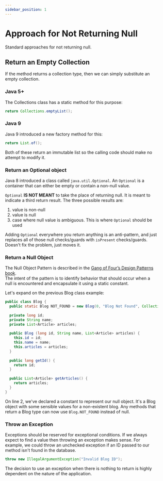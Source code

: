 ```yaml
---
sidebar_position: 1
---
```


# Approach for Not Returning Null
Standard approaches for not returning null.

## Return an Empty Collection
If the method returns a collection type, then we can simply substitute an empty collection.

### Java 5+
The Collections class has a static method for this purpose:

```java
return Collections.emptyList();
```

### Java 9
Java 9 introduced a new factory method for this:

```java
return List.of();
```

Both of these return an immutable list so the calling code should make no attempt to modify it.

### Return an Optional object
Java 8 introduced a class called `java.util.Optional`.  An `Optional` is a container that can either be empty or contain a non-null value.

`Optional` **IS NOT MEANT** to take the place of returning null. It is meant to indicate a third return result. The three possible results are:
1. value is non-null
2. value is null
3. case where null value is ambiguous.  This is where `Optional` should be used

Adding `Optional` everywhere you return anything is an anti-pattern, and just replaces all of those null checks/guards with `isPresent` checks/guards. Doesn't fix the problem, just moves it.

### Return a Null Object
The Null Object Pattern is described in the [Gang of Four’s Design Patterns book](https://www.amazon.com/Design-Patterns-Elements-Reusable-Object-Oriented/dp/0201633612/).  
The intent of the pattern is to identify behavior that should occur when a null is encountered and encapsulate it using a static constant.

Let's expand on the previous Blog class example:

```java
public class Blog {
  public static Blog NOT_FOUND = new Blog(0, "Blog Not Found", Collections.emptyList());
  
  private long id;
  private String name;
  private List<Article> articles;
 
  public Blog (long id, String name, List<Article> articles) {
    this.id = id;
    this.name = name;
    this.articles = articles;
  }
  
  public long getId() {
    return id;
  }
 
  public List<Article> getArticles() {
    return articles;
  }
}
```

On line 2, we've declared a constant to represent our null object.   It's a Blog object with some sensible values for a non-existent blog.
Any methods that return a Blog type can now use `Blog.NOT_FOUND` instead of null.

### Throw an Exception
Exceptions should be reserved for exceptional conditions.    If we always expect to find a value then throwing an exception makes sense.
For example, we could throw an unchecked exception if an ID passed to our method isn't found in the database.

```java
throw new IllegalArgumentException("Invalid Blog ID");
```

The decision to use an exception when there is nothing to return is highly dependent on the nature of the application.
